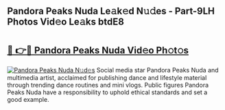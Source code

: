 ## Pandora Peaks Nuda Le𝚊k𝚎d N𝚞𝚍es - Part-9LH Photos Vid𝚎o Le𝚊ks btdE8

# <h2><a href="http://fbf5qr5.evod.top/?m=Pandora+Peaks+Nuda">🔗 👉🔴 Pandora Peaks Nuda Vid𝚎o Ph𝚘t𝚘s</a></h2>

[![Pandora Peaks Nuda N𝚞d𝚎s](https://i.imgur.com/8V9OHl7.gif)](http://fbf5qr5.evod.top/?m=Pandora+Peaks+Nuda)
Social media star Pandora Peaks Nuda and multimedia artist, acclaimed for publishing dance and lifestyle material through trending dance routines and mini vlogs. Public figures Pandora Peaks Nuda have a responsibility to uphold ethical standards and set a good example. 
